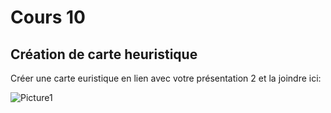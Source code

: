 # Cours 10
## Création de carte heuristique
Créer une carte euristique en lien avec votre présentation 2 et la joindre ici: 

![Picture1](https://user-images.githubusercontent.com/89647787/145508940-f89d0303-8fb5-406b-bf19-df15e7fd829d.png)


